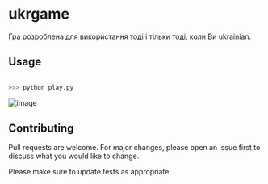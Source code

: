 # ukrgame

Гра розроблена для використання тоді і тільки тоді, коли Ви ukrainian. 

## Usage

```python

>>> python play.py

```
![image](https://user-images.githubusercontent.com/92581380/156727792-65cb0b84-3ed5-4b88-9d63-7f91d53cbad9.png)

## Contributing
Pull requests are welcome. For major changes, please open an issue first to discuss what you would like to change.

Please make sure to update tests as appropriate.
